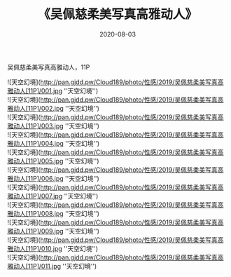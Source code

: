 ﻿---
layout: post
title:  《吴佩慈柔美写真高雅动人》
date:   2020-08-03
img: http://pan.gjdd.pw/Cloud189/photo/性感/2019/吴佩慈柔美写真高雅动人[11P]/000.jpg
categories: [美女, 清纯, 唯美]
---

吴佩慈柔美写真高雅动人，11P

![天空幻境](http://pan.gjdd.pw/Cloud189/photo/性感/2019/吴佩慈柔美写真高雅动人[11P]/001.jpg ''天空幻境'') <br>
![天空幻境](http://pan.gjdd.pw/Cloud189/photo/性感/2019/吴佩慈柔美写真高雅动人[11P]/002.jpg ''天空幻境'') <br>
![天空幻境](http://pan.gjdd.pw/Cloud189/photo/性感/2019/吴佩慈柔美写真高雅动人[11P]/003.jpg ''天空幻境'') <br>
![天空幻境](http://pan.gjdd.pw/Cloud189/photo/性感/2019/吴佩慈柔美写真高雅动人[11P]/004.jpg ''天空幻境'') <br>
![天空幻境](http://pan.gjdd.pw/Cloud189/photo/性感/2019/吴佩慈柔美写真高雅动人[11P]/005.jpg ''天空幻境'') <br>
![天空幻境](http://pan.gjdd.pw/Cloud189/photo/性感/2019/吴佩慈柔美写真高雅动人[11P]/006.jpg ''天空幻境'') <br>
![天空幻境](http://pan.gjdd.pw/Cloud189/photo/性感/2019/吴佩慈柔美写真高雅动人[11P]/007.jpg ''天空幻境'') <br>
![天空幻境](http://pan.gjdd.pw/Cloud189/photo/性感/2019/吴佩慈柔美写真高雅动人[11P]/008.jpg ''天空幻境'') <br>
![天空幻境](http://pan.gjdd.pw/Cloud189/photo/性感/2019/吴佩慈柔美写真高雅动人[11P]/009.jpg ''天空幻境'') <br>
![天空幻境](http://pan.gjdd.pw/Cloud189/photo/性感/2019/吴佩慈柔美写真高雅动人[11P]/010.jpg ''天空幻境'') <br>
![天空幻境](http://pan.gjdd.pw/Cloud189/photo/性感/2019/吴佩慈柔美写真高雅动人[11P]/011.jpg ''天空幻境'') <br>
